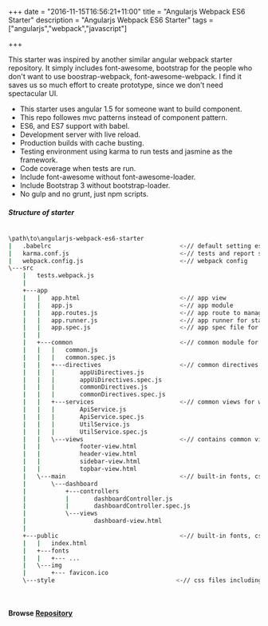 +++
date = "2016-11-15T16:56:21+11:00"
title = "Angularjs Webpack ES6 Starter"
description = "Angularjs Webpack ES6 Starter"
tags = ["angularjs","webpack","javascript"]

+++

This starter was inspired by another similar angular webpack starter repository. It simply includes font-awesome, bootstrap for the people who don't want to use boostrap-webpack, font-awesome-webpack. I find it saves us so much effort to create prototype, since we don't need spectacular UI.


* This starter uses angular 1.5 for someone want to build component.
* This repo followes mvc patterns instead of component pattern. 
* ES6, and ES7 support with babel.
* Development server with live reload.
* Production builds with cache busting.
* Testing environment using karma to run tests and jasmine as the framework.
* Code coverage when tests are run.
* Include font-awesome without font-awesome-loader.
* Include Bootstrap 3 without bootstrap-loader.
* No gulp and no grunt, just npm scripts.

##### Structure of starter

```bash

\path\to\angularjs-webpack-es6-starter
|   .babelrc                                    <-// default setting es2015.
|   karma.conf.js                               <-// tests and report setup 
|   webpack.config.js                           <-// webpack config
\---src
    |   tests.webpack.js
    |   
    +---app
    |   |   app.html                            <-// app view
    |   |   app.js                              <-// app module
    |   |   app.routes.js                       <-// app route to manage all routes 
    |   |   app.runner.js                       <-// app runner for state change enhancement  
    |   |   app.spec.js                         <-// app spec file for testing 
    |   |   
    |   +---common                              <-// common module for whole app
    |   |   |   common.js
    |   |   |   common.spec.js
    |   |   +---directives                      <-// common directives for whole app
    |   |   |       appUiDirectives.js
    |   |   |       appUiDirectives.spec.js
    |   |   |       commonDirectives.js
    |   |   |       commonDirectives.spec.js
    |   |   +---services                        <-// common views for whole app
    |   |   |       ApiService.js
    |   |   |       ApiService.spec.js
    |   |   |       UtilService.js
    |   |   |       UtilService.spec.js
    |   |   \---views                           <-// contains common views
    |   |           footer-view.html
    |   |           header-view.html
    |   |           sidebar-view.html
    |   |           topbar-view.html
    |   \---main                                <-// built-in fonts, css, images 
    |       \---dashboard
    |           +---controllers
    |           |       dashboardController.js
    |           |       dashboardController.spec.js
    |           \---views
    |                   dashboard-view.html
    |                   
    +---public                                  <-// built-in fonts, css, images 
    |   |   index.html
    |   +---fonts
    |   |   +--- ...
    |   \---img
    |       +--- favicon.ico
    \---style                                  <-// css files including customized css
           
    
```


#### Browse [Repository](https://github.com/harryho/angularjs-webpack-es6-starter.git)



